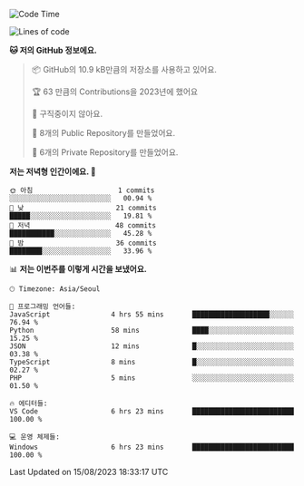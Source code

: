  <!--START_SECTION:waka-->
![Code Time](http://img.shields.io/badge/Code%20Time-187%20hrs%2016%20mins-blue)

![Lines of code](https://img.shields.io/badge/%EC%A0%80%EB%8A%94%20%EC%97%AC%ED%83%9C%EA%B9%8C%EC%A7%80%20-84.9%20thousand%20%EC%A4%84%EC%9D%98%20%EC%BD%94%EB%93%9C%EB%A5%BC%20%EC%9E%91%EC%84%B1%ED%96%88%EC%96%B4%EC%9A%94.-blue)

**🐱 저의 GitHub 정보에요.** 

> 📦 GitHub의 10.9 kB만큼의 저장소를 사용하고 있어요. 
 > 
> 🏆 63 만큼의 Contributions을 2023년에 했어요
 > 
> 🚫 구직중이지 않아요.
 > 
> 📜 8개의 Public Repository를 만들었어요. 
 > 
> 🔑 6개의 Private Repository를 만들었어요. 
 > 
**저는 저녁형 인간이에요. 🦉** 

```text
🌞 아침                     1 commits           ░░░░░░░░░░░░░░░░░░░░░░░░░   00.94 % 
🌆 낮　                     21 commits          █████░░░░░░░░░░░░░░░░░░░░   19.81 % 
🌃 저녁                     48 commits          ███████████░░░░░░░░░░░░░░   45.28 % 
🌙 밤　                     36 commits          ████████░░░░░░░░░░░░░░░░░   33.96 % 
```


📊 **저는 이번주를 이렇게 시간을 보냈어요.** 

```text
🕑︎ Timezone: Asia/Seoul

💬 프로그래밍 언어들: 
JavaScript               4 hrs 55 mins       ███████████████████░░░░░░   76.94 % 
Python                   58 mins             ████░░░░░░░░░░░░░░░░░░░░░   15.25 % 
JSON                     12 mins             █░░░░░░░░░░░░░░░░░░░░░░░░   03.38 % 
TypeScript               8 mins              █░░░░░░░░░░░░░░░░░░░░░░░░   02.27 % 
PHP                      5 mins              ░░░░░░░░░░░░░░░░░░░░░░░░░   01.50 % 

🔥 에디터들: 
VS Code                  6 hrs 23 mins       █████████████████████████   100.00 % 

💻 운영 체제들: 
Windows                  6 hrs 23 mins       █████████████████████████   100.00 % 
```


 Last Updated on 15/08/2023 18:33:17 UTC
<!--END_SECTION:waka-->
